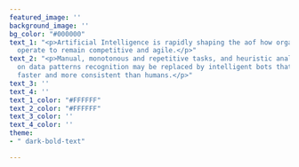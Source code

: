 ```yaml
---
featured_image: ''
background_image: ''
bg_color: "#000000"
text_1: "<p>Artificial Intelligence is rapidly shaping the aof how organizations would
  operate to remain competitive and agile.</p>"
text_2: "<p>Manual, monotonous and repetitive tasks, and heuristic analytics based
  on data patterns recognition may be replaced by intelligent bots that do better,
  faster and more consistent than humans.</p>"
text_3: ''
text_4: ''
text_1_color: "#FFFFFF"
text_2_color: "#FFFFFF"
text_3_color: ''
text_4_color: ''
theme:
- " dark-bold-text"

---
```

